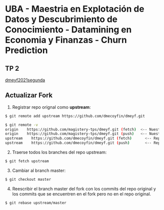 #  UBA - Maestria en Explotación de Datos y Descubrimiento de Conocimiento - Datamining en Economia y Finanzas - Churn Prediction


## TP 2

[dmeyf2021segunda](https://www.kaggle.com/c/dmeyf2021segunda/leaderboard)

## Actualizar Fork

1. Registrar repo orignal como **upstream**:

```bash
$ git remote add upstream https://github.com/dmecoyfin/dmeyf.git

$ git remote -v
origin    https://github.com/magistery-tps/dmeyf.git (fetch)  <-- Nuestro fork
origin	  https://github.com/magistery-tps/dmeyf.git (push)   <-- Nuestro fork
upstream	https://github.com/dmecoyfin/dmeyf.git (fetch)      <-- Repo original
upstream	https://github.com/dmecoyfin/dmeyf.git (push)       <-- Repo original
```

2. Traerse todos los branches del repo upstream:

```bash
$ git fetch upstream
```

3. Cambiar al branch master:

```bash
$ git checkout master
```

4. Reescribir el branch master del fork con los commits del repo original y los commits que se encuentren en el fork pero no en el repo original.

```bash
$ git rebase upstream/master
```
